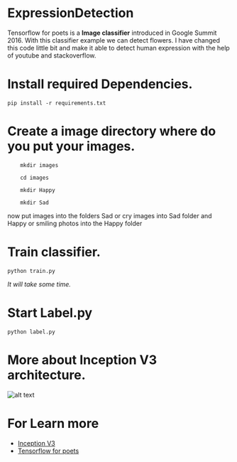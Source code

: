 # ExpressionDetection

Tensorflow for poets is a <strong>Image classifier</strong> introduced in Google Summit 2016. With this classifier example we can detect flowers.
I have changed this code little bit and make it able to detect human expression with the help of youtube and stackoverflow.

# Install required Dependencies.

``` pip install -r requirements.txt ```

# Create a image directory where do you put your images.

``` 
    mkdir images
    
    cd images
    
    mkdir Happy
    
    mkdir Sad
```

now put images into the folders Sad or cry images into Sad folder and Happy or smiling photos into the Happy folder

# Train classifier.

``` python train.py ```

<em>It will take some time.</em>

# Start Label.py

``` python label.py ```


# More about Inception V3 architecture.

![alt text](https://miro.medium.com/max/960/1*gqKM5V-uo2sMFFPDS84yJw.png)


# For Learn more

* [Inception V3](https://medium.com/@sh.tsang/review-inception-v3-1st-runner-up-image-classification-in-ilsvrc-2015-17915421f77c)
* [Tensorflow for poets](https://codelabs.developers.google.com/codelabs/tensorflow-for-poets/#5)
